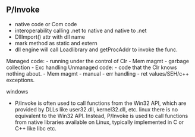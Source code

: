 ## P/Invoke

- native code or Com code
- interoperability calling .net to native and native to .net
- DllImport() attr with dll name
- mark method as static and extern
- dll engine will call Loadlibrary and getProcAddr to invoke the func.

Managed code:
	- running under the control of Clr
	-  Mem magmt - garbage collection
	- Exc handling
Unmanaged code:
	- code that the Clr knows nothing about.
	- Mem magmt - manual
	- err handling - ret values/SEH/c++ exceptions.

 windows
  - P/Invoke is often used to call functions from the Win32 API, which are provided by DLLs like user32.dll, kernel32.dll, etc.
 linux
 there is no equivalent to the Win32 API. Instead, P/Invoke is used to call functions from native libraries available on Linux, typically implemented in C or C++ like libc etc.
